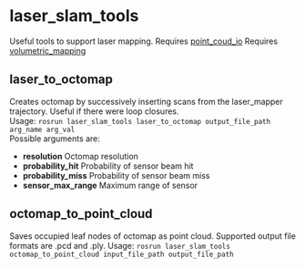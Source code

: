 laser_slam_tools
==================

Useful tools to support laser mapping.
Requires [point_coud_io](https://github.com/ethz-asl/point_cloud_io.git)
Requires [volumetric_mapping](https://github.com/ethz-asl/volumetric_mapping.git)

## laser_to_octomap
Creates octomap by successively inserting scans from the laser_mapper trajectory. Useful if there were loop closures.  
Usage: `rosrun laser_slam_tools laser_to_octomap output_file_path arg_name arg_val`  
Possible arguments are:
* **resolution** Octomap resolution
* **probability_hit** Probability of sensor beam hit
* **probability_miss** Probability of sensor beam miss
* **sensor_max_range** Maximum range of sensor

## octomap_to_point_cloud
Saves occupied leaf nodes of octomap as point cloud.
Supported output file formats are .pcd and .ply.
Usage: `rosrun laser_slam_tools octomap_to_point_cloud input_file_path output_file_path`